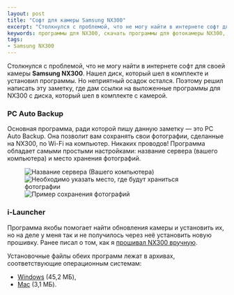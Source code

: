 ```yaml
---
layout: post
title: "Софт для камеры Samsung NX300"
excerpt: "Столкнулся с проблемой, что не могу найти в интернете софт для своей камеры Samsung NX300. Нашел диск, который шел в комплекте и установил прогрммы."
keywords: программы для NX300, скачать программы для фотокамеры NX300, самсунг нх300, скачать PC Auto Backup, скачать i-Launcher
tags:
- Samsung NX300
---
```


Столкнулся с проблемой, что не могу найти в интернете софт для своей камеры **Samsung NX300**. Нашел диск, который шел в комплекте и установил программы.
Но неприятный осадок остался. Поэтому решил написать эту заметку, где дам ссылки на выложенные программы для NX300 с диска, который шел в комплекте с камерой.

### PC Auto Backup

Основная программа, ради которой пишу данную заметку — это PC Auto Backup. Она позволит вам сохранять свои фотографии, сделанные на NX300, по Wi-Fi на компьютер. Никаких проводов!
Программа обладает самыми простыми настройками: название сервера (вашего компьютера) и место хранения фотографий.

<figure class="folium normal">
    <img src="{{ site.url }}/upload/article/2015/01/15/server_name.png" alt="Название сервера (Вашего компьютера)">
    <img src="{{ site.url }}/upload/article/2015/01/15/backup_folder.png" alt="Необходимо указать место, где будут храниться фотографии">
    <img src="{{ site.url }}/upload/article/2015/01/15/save.png" alt="Пример сохранения фотографий">
</figure>

### i-Launcher

Программа якобы помогает найти обновления камеры и установить их, но на деле у меня так и не получилось через неё установить новую прошивку. Ранее писал о том, как я <a href="http://bizikov.ru/2014/02/samsung-nx-300-update-firmware/" target="_blank">прошивал NX300 вручную</a>.

Установочные файлы обеих программ лежат в архивах, соответствующие операционным системам:

- <a href="https://yadi.sk/d/oe556lVHdym8N" target="_blank">Windows</a> (45,2 МБ),
- <a href="https://yadi.sk/d/2urlG1NWdzBvM" target="_blank">Mac</a> (3,1 МБ).

